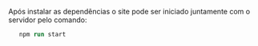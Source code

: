 Após instalar as dependências o site pode ser iniciado juntamente com o servidor pelo comando:
```ps
   npm run start
```
